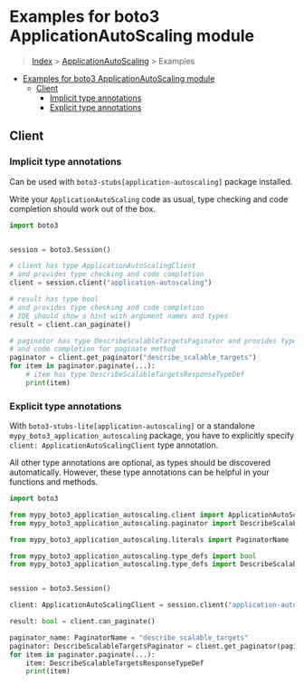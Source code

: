 <a id="examples-for-boto3-applicationautoscaling-module"></a>

# Examples for boto3 ApplicationAutoScaling module

> [Index](../README.md) > [ApplicationAutoScaling](./README.md) > Examples

- [Examples for boto3 ApplicationAutoScaling module](#examples-for-boto3-applicationautoscaling-module)
  - [Client](#client)
    - [Implicit type annotations](#implicit-type-annotations)
    - [Explicit type annotations](#explicit-type-annotations)

<a id="client"></a>

## Client

<a id="implicit-type-annotations"></a>

### Implicit type annotations

Can be used with `boto3-stubs[application-autoscaling]` package installed.

Write your `ApplicationAutoScaling` code as usual, type checking and code
completion should work out of the box.

```python
import boto3


session = boto3.Session()

# client has type ApplicationAutoScalingClient
# and provides type checking and code completion
client = session.client("application-autoscaling")

# result has type bool
# and provides type checking and code completion
# IDE should show a hint with argument names and types
result = client.can_paginate()

# paginator has type DescribeScalableTargetsPaginator and provides type checking
# and code completion for paginate method
paginator = client.get_paginator("describe_scalable_targets")
for item in paginator.paginate(...):
    # item has type DescribeScalableTargetsResponseTypeDef
    print(item)
```

<a id="explicit-type-annotations"></a>

### Explicit type annotations

With `boto3-stubs-lite[application-autoscaling]` or a standalone
`mypy_boto3_application_autoscaling` package, you have to explicitly specify
`client: ApplicationAutoScalingClient` type annotation.

All other type annotations are optional, as types should be discovered
automatically. However, these type annotations can be helpful in your functions
and methods.

```python
import boto3

from mypy_boto3_application_autoscaling.client import ApplicationAutoScalingClient
from mypy_boto3_application_autoscaling.paginator import DescribeScalableTargetsPaginator

from mypy_boto3_application_autoscaling.literals import PaginatorName

from mypy_boto3_application_autoscaling.type_defs import bool
from mypy_boto3_application_autoscaling.type_defs import DescribeScalableTargetsResponseTypeDef


session = boto3.Session()

client: ApplicationAutoScalingClient = session.client("application-autoscaling")

result: bool = client.can_paginate()

paginator_name: PaginatorName = "describe_scalable_targets"
paginator: DescribeScalableTargetsPaginator = client.get_paginator(paginator_name)
for item in paginator.paginate(...):
    item: DescribeScalableTargetsResponseTypeDef
    print(item)
```
